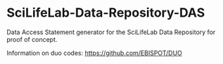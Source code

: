 # SciLifeLab-Data-Repository-DAS

Data Access Statement generator for the SciLifeLab Data Repository for proof of concept. 

Information on duo codes: https://github.com/EBISPOT/DUO
